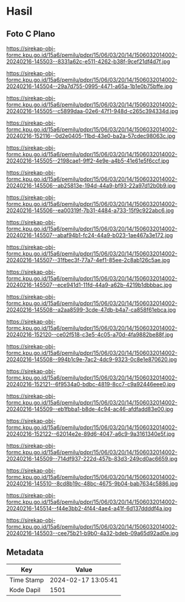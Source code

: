 # Hasil

## Foto C Plano

https://sirekap-obj-formc.kpu.go.id/15a6/pemilu/pdpr/15/06/03/20/14/1506032014002-20240216-145503--8331a62c-e511-4262-b38f-9cef21df4d7f.jpg

https://sirekap-obj-formc.kpu.go.id/15a6/pemilu/pdpr/15/06/03/20/14/1506032014002-20240216-145504--29a7d755-0995-4471-a65a-1b1e0b75bffe.jpg

https://sirekap-obj-formc.kpu.go.id/15a6/pemilu/pdpr/15/06/03/20/14/1506032014002-20240216-145505--c5899daa-02e6-47f1-948d-c265c394334d.jpg

https://sirekap-obj-formc.kpu.go.id/15a6/pemilu/pdpr/15/06/03/20/14/1506032014002-20240216-152116--0d2e0405-11bd-43e0-ba2a-57cdec98063c.jpg

https://sirekap-obj-formc.kpu.go.id/15a6/pemilu/pdpr/15/06/03/20/14/1506032014002-20240216-145505--2198cae1-9ff2-4e9e-a4b5-41e61e5f6ccf.jpg

https://sirekap-obj-formc.kpu.go.id/15a6/pemilu/pdpr/15/06/03/20/14/1506032014002-20240216-145506--ab25813e-194d-44a9-bf93-22a97d12b0b9.jpg

https://sirekap-obj-formc.kpu.go.id/15a6/pemilu/pdpr/15/06/03/20/14/1506032014002-20240216-145506--ea00319f-7b31-4484-a733-15f9c922abc6.jpg

https://sirekap-obj-formc.kpu.go.id/15a6/pemilu/pdpr/15/06/03/20/14/1506032014002-20240216-145507--abaf94b1-fc24-44a9-b023-1ae467a3e172.jpg

https://sirekap-obj-formc.kpu.go.id/15a6/pemilu/pdpr/15/06/03/20/14/1506032014002-20240216-145507--31fbec3f-77a7-4ef1-85ee-2c8ab126c5ae.jpg

https://sirekap-obj-formc.kpu.go.id/15a6/pemilu/pdpr/15/06/03/20/14/1506032014002-20240216-145507--ece941d1-11fd-44a9-a62b-4219b1dbbbac.jpg

https://sirekap-obj-formc.kpu.go.id/15a6/pemilu/pdpr/15/06/03/20/14/1506032014002-20240216-145508--a2aa8599-3cde-47db-b4a7-ca858f61ebca.jpg

https://sirekap-obj-formc.kpu.go.id/15a6/pemilu/pdpr/15/06/03/20/14/1506032014002-20240216-152120--ce02f518-c3e5-4c05-a70d-4fa9882be88f.jpg

https://sirekap-obj-formc.kpu.go.id/15a6/pemilu/pdpr/15/06/03/20/14/1506032014002-20240216-145508--994b1c9e-7ac2-4dc9-9323-0c8e1e870620.jpg

https://sirekap-obj-formc.kpu.go.id/15a6/pemilu/pdpr/15/06/03/20/14/1506032014002-20240216-152121--6f9534a0-bdbc-4819-8cc7-c9a92446eee0.jpg

https://sirekap-obj-formc.kpu.go.id/15a6/pemilu/pdpr/15/06/03/20/14/1506032014002-20240216-145509--eb1fbba1-b8de-4c94-ac46-afdfadd83e00.jpg

https://sirekap-obj-formc.kpu.go.id/15a6/pemilu/pdpr/15/06/03/20/14/1506032014002-20240216-152122--62014e2e-89d6-4047-a6c9-9a3161340e5f.jpg

https://sirekap-obj-formc.kpu.go.id/15a6/pemilu/pdpr/15/06/03/20/14/1506032014002-20240216-145509--714df937-222d-457b-83d3-249cd0ac6659.jpg

https://sirekap-obj-formc.kpu.go.id/15a6/pemilu/pdpr/15/06/03/20/14/1506032014002-20240216-145510--8cd8b19c-48bc-4675-9b04-bab7634c5886.jpg

https://sirekap-obj-formc.kpu.go.id/15a6/pemilu/pdpr/15/06/03/20/14/1506032014002-20240216-145514--f44e3bb2-4f44-4ae4-a41f-6d137ddddf4a.jpg

https://sirekap-obj-formc.kpu.go.id/15a6/pemilu/pdpr/15/06/03/20/14/1506032014002-20240216-145503--cee75b21-b9b0-4a32-bdeb-09a65d92ad0e.jpg


## Metadata

| Key        | Value               |
| ---------- | ------------------- |
| Time Stamp | 2024-02-17 13:05:41 |
| Kode Dapil | 1501                |



